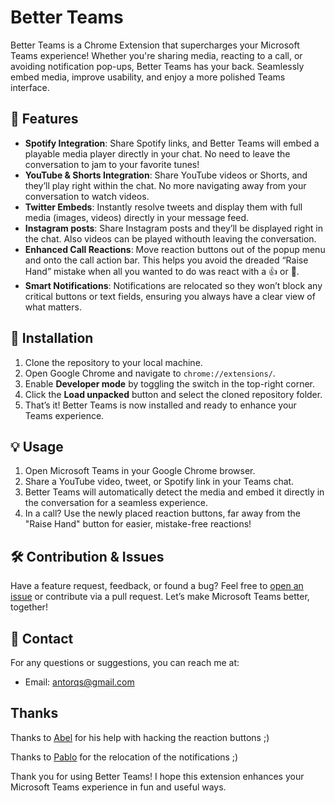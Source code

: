 # Better Teams

Better Teams is a Chrome Extension that supercharges your Microsoft Teams experience! Whether you're sharing media, reacting to a call, or avoiding notification pop-ups, Better Teams has your back. Seamlessly embed media, improve usability, and enjoy a more polished Teams interface.

## 🌟 Features

- **Spotify Integration**: Share Spotify links, and Better Teams will embed a playable media player directly in your chat. No need to leave the conversation to jam to your favorite tunes!
- **YouTube & Shorts Integration**: Share YouTube videos or Shorts, and they’ll play right within the chat. No more navigating away from your conversation to watch videos.
- **Twitter Embeds**: Instantly resolve tweets and display them with full media (images, videos) directly in your message feed.
- **Instagram posts**: Share Instagram posts and they’ll be displayed right in the chat. Also videos can be played withouth leaving the conversation.
- **Enhanced Call Reactions**: Move reaction buttons out of the popup menu and onto the call action bar. This helps you avoid the dreaded “Raise Hand” mistake when all you wanted to do was react with a 👍 or 🎉.
- **Smart Notifications**: Notifications are relocated so they won’t block any critical buttons or text fields, ensuring you always have a clear view of what matters.

## 🚀 Installation

1. Clone the repository to your local machine.
2. Open Google Chrome and navigate to `chrome://extensions/`.
3. Enable **Developer mode** by toggling the switch in the top-right corner.
4. Click the **Load unpacked** button and select the cloned repository folder.
5. That’s it! Better Teams is now installed and ready to enhance your Teams experience.

## 💡 Usage

1. Open Microsoft Teams in your Google Chrome browser.
2. Share a YouTube video, tweet, or Spotify link in your Teams chat.
3. Better Teams will automatically detect the media and embed it directly in the conversation for a seamless experience.
4. In a call? Use the newly placed reaction buttons, far away from the "Raise Hand" button for easier, mistake-free reactions!

## 🛠️ Contribution & Issues

Have a feature request, feedback, or found a bug? Feel free to [open an issue](https://github.com/yourusername/better-teams/issues) or contribute via a pull request. Let’s make Microsoft Teams better, together!

## 📧 Contact

For any questions or suggestions, you can reach me at:

- Email: antorqs@gmail.com


## Thanks

Thanks to [Abel](https://github.com/atabel) for his help with hacking the reaction buttons ;)

Thanks to [Pablo](https://github.com/kydorn) for the relocation of the notifications ;)

Thank you for using Better Teams! I hope this extension enhances your Microsoft Teams experience in fun and useful ways.

